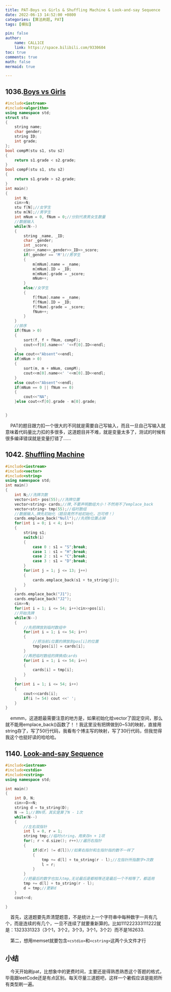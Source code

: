 ```yaml
---
title: PAT-Boys vs Girls & Shuffling Machine & Look-and-say Sequence
date: 2022-06-13 14:52:00 +0800
categories: [算法刷题, PAT]
tags: [模拟]

pin: false
author: 
    name: CALL1CE
    link: https://space.bilibili.com/9330604
toc: true
comments: true
math: false
mermaid: true

---
```


## 1036.[Boys vs Girls](https://pintia.cn/problem-sets/994805342720868352/problems/994805453203030016)

```cpp
#include<iostream>
#include<algorithm>
using namespace std;
struct stu
{
    string name;
    char gender;
    string ID;
    int grade;
};
bool compM(stu s1, stu s2)
{
    return s1.grade < s2.grade;
}
bool compF(stu s1, stu s2)
{
    return s1.grade > s2.grade;
}
int main()
{
    int N;
    cin>>N;
    stu f[N];//女学生
    stu m[N];//男学生
    int mNum = 0, fNum = 0;//分别代表男女生数量
    //数据输入
    while(N--)
    {
        string _name, _ID;
        char _gender;
        int _score;
        cin>>_name>>_gender>>_ID>>_score;
        if(_gender == 'M')//男学生
        {
            m[mNum].name = _name;
            m[mNum].ID = _ID;
            m[mNum].grade = _score;
            mNum++;
        }
        else//女学生
        {
            f[fNum].name = _name;
            f[fNum].ID = _ID;
            f[fNum].grade = _score;
            fNum++;
        }
    }
    //排序
    if(fNum > 0)
    {
        sort(f, f + fNum, compF);
        cout<<f[0].name<<' '<<f[0].ID<<endl;
    }
    else cout<<"Absent"<<endl;
    if(mNum > 0)
    {
        sort(m, m + mNum, compM);
        cout<<m[0].name<<' '<<m[0].ID<<endl;
    }
    else cout<<"Absent"<<endl;
    if(mNum == 0 || fNum == 0)
    {
        cout<<"NA";
    }else cout<<f[0].grade - m[0].grade;


}
```

    PAT的题目跟力扣一个很大的不同就是需要自己写输入，而且一旦自己写输入就意味着代码量比力扣的多很多，这道题目并不难，就是变量太多了，测试的时候有很多编译错误就是变量打错了......

## 1042. [Shuffling Machine](https://pintia.cn/problem-sets/994805342720868352/problems/994805442671132672)

```cpp
#include<iostream>
#include<vector>
#include<string>
using namespace std;
int main()
{
    int N;//洗牌次数
    vector<int> pos(55);//洗牌位置
    vector<string> cards;//牌,不要声明数组大小！不然用不了emplace_back
    vector<string> tmp(55);//临时数组
    //数据输入,牌先初始化（题目竟然不给初始化，岂可修！）
    cards.emplace_back("Null");//先把0位置占掉
    for(int i = 0; i < 4; i++)
    {
        string s1;
        switch(i)
        {
            case 0 : s1 = "S";break;
            case 1 : s1 = "H";break;
            case 2 : s1 = "C";break;
            case 3 : s1 = "D";break;
        }
        for(int j = 1; j <= 13; j++)
        {
            cards.emplace_back(s1 + to_string(j));
        }
    }
    cards.emplace_back("J1");
    cards.emplace_back("J2");
    cin>>N;
    for(int i = 1; i <= 54; i++)cin>>pos[i];
    //开始洗牌
    while(N--)
    {
        //先把牌放到临时数组中
        for(int i = 1; i <= 54; i++)
        {
            //把当前i位置的牌放到pos[i]的位置
            tmp[pos[i]] = cards[i];
        }
        //再把临时数组的牌换成cards
        for(int i = 1; i <= 54; i++)
        {
            cards[i] = tmp[i];
        }
    }
    for(int i = 1; i <= 54; i++)
    {
        cout<<cards[i];
        if(i != 54) cout <<' ';
    }
}
```

    emmm，这道题最需要注意的地方是，如果初始化给vector了固定空间，那么就不能用emplace_back()函数了！！我这里没有把牌做到0~53的映射，直接用string存了，写了50行代码，我看有个博主写的映射，写了30行代码，但我觉得我这个也挺好读的哈哈哈。

## 1140. [Look-and-say Sequence](https://pintia.cn/problem-sets/994805342720868352/problems/994805344490864640)

```cpp
#include<iostream>
#include<cstdio>
#include<cstring>
using namespace std;

int main()
{
    int D, N;
    cin>>D>>N;
    string d = to_string(D);
    N -= 1;//第N项，其实是算了N - 1次    
    while(N--)
    {
        //左右双指针
        int l = 0, r = 1;
        string tmp;//临时string，用来存n + 1项
        for(; r < d.size(); r++)//遍历右指针
        {
            if(d[r] != d[l])//如果右指针和左指针指的数不一样了
            {
                tmp += d[l] + to_string(r - l);//左指针所指数字+次数
                l = r;
            }
        }
        //把最后的数字也加入tmp,无论最后是都相等还是最后一个不相等了，都适用
        tmp += d[l] + to_string(r - l);
        d = tmp;//更新d
    }
    cout<<d;

}
```

    首先，这道题要先弄清楚题意，不是统计上一个字符串中每种数字一共有几个，而是连续的有几个，一旦不连续了就要重新算的。比如111222333111222就是：1323331323（3个1，3个2，3个3，3个1，3个2）而不是162633.

    第二，想用memset就要包含`<cstdio>`和`<cstring>`这两个头文件才行

## 小结

    今天开始刷pat，比想象中的更费时间，主要还是得熟悉熟悉这个答题的格式，毕竟跟leetCode还是有点区别。每天尽量三道题吧，这样一个暑假应该是能把所有类型刷一遍。
